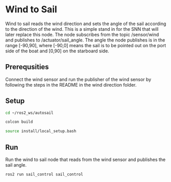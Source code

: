 # Wind to Sail

Wind to sail reads the wind direction and sets the angle of the sail according to the direction of the wind. This is a simple stand in for the SNN that will later replace this node. The node subscribes from the topic /sensor/wind and publishes to /actuator/sail_angle. The angle the node publishes is in the range [-90,90], where [-90,0] means the sail is to be pointed out on the port side of the boat and [0,90] on the starboard side.

## Prerequsities

Connect the wind sensor and run the publisher of the wind sensor by following the steps in the README in the wind direction folder.

## Setup

```bash
cd ~/ros2_ws/autosail

colcon build

source install/local_setup.bash
```

## Run

Run the wind to sail node that reads from the wind sensor and publishes the sail angle.
```bash
ros2 run sail_control sail_control
```
